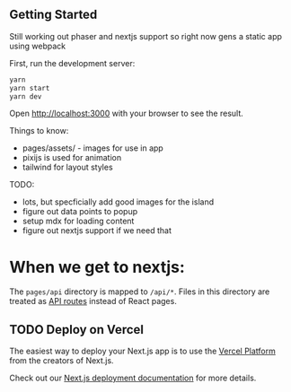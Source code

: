 ## Getting Started

Still working out phaser and nextjs support so right now gens a static app using webpack

First, run the development server:

```bash
yarn 
yarn start
yarn dev
```
Open [http://localhost:3000](http://localhost:3000) with your browser to see the result.


Things to know:
* pages/assets/ - images for use in app
* pixijs is used for animation 
* tailwind for layout styles

TODO:
* lots, but specficially add good images for the island
* figure out data points to popup
* setup mdx for loading content
* figure out nextjs support if we need that


# When we get to nextjs:
The `pages/api` directory is mapped to `/api/*`. Files in this directory are treated as [API routes](https://nextjs.org/docs/api-routes/introduction) instead of React pages.

## TODO Deploy on Vercel

The easiest way to deploy your Next.js app is to use the [Vercel Platform](https://vercel.com/new?utm_medium=default-template&filter=next.js&utm_source=create-next-app&utm_campaign=create-next-app-readme) from the creators of Next.js.

Check out our [Next.js deployment documentation](https://nextjs.org/docs/deployment) for more details.
